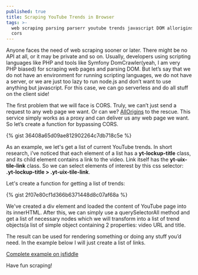 ```yaml
---
published: true
title: Scraping YouTube Trends in Browser
tags: >-
  web scraping parsing parserr youtube trends javascript DOM allorigins bypass
  cors
---
```

Anyone faces the need of web scraping sooner or later. There might be no API at all, or it may be private and so on. Usually, developers using scripting languages like PHP and tools like Symfony DomCrawler(yeah, I am very PHP biased) for scraping web pages and parsing DOM. But let’s say that we do not have an environment for running scripting languages, we do not have a server, or we are just too lazy to run node.js and don’t want to use anything but javascript. For this case, we can go serverless and do all stuff on the client side!

The first problem that we will face is CORS. Truly, we can’t just send a request to any web page we want. Or can we? [AllOrigins](http://multiverso.me/AllOrigins/) to the rescue. This service simply works as a proxy and can deliver us any web page we want. So let’s create a function for bypassing CORS.

{% gist 36408a65d09ae812902264c7db718c5e %}

As an example, we let's get a list of current YouTube trends. In short research, i’ve noticed that each element of a list has a **yt-lockup-title** class, and its child element contains a link to the video. Link itself has the **yt-uix-tile-link** class. So we can select elements of interest by this css selector: **.yt-lockup-title > .yt-uix-tile-link**.

Let's create a function for getting a list of trends:

{% gist 2f07e80cf1d366b6371448d8c07af68a %}

We've created a div element and loaded the content of YouTube page into its innerHTML. After this, we can simply use a querySelectorAll method and get a list of necessary nodes which we will transform into a list of trend objects(a list of simple object containing 2 properties: video URL and title.

The result can be used for rendering something or doing any stuff you’d need. In the example below I will just create a list of links.

[Complete example on jsfiddle](https://jsfiddle.net/bxo0thou/1/)

Have fun scraping!
